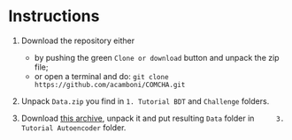 # Instructions

1. Download the repository either
    - by pushing the green ``Clone or download`` button and unpack the zip file;
    - or open a terminal and do: ``git clone https://github.com/acamboni/COMCHA.git``

2. Unpack ``Data.zip`` you find in ``1. Tutorial BDT`` and ``Challenge`` folders.
3. Download [this archive](https://drive.google.com/uc?id=1q49282ENDj0YECpxDfjMJzOZieLfCHh6&export=download), unpack it and put resulting ``Data`` folder in `` 	3. Tutorial Autoencoder`` folder.
